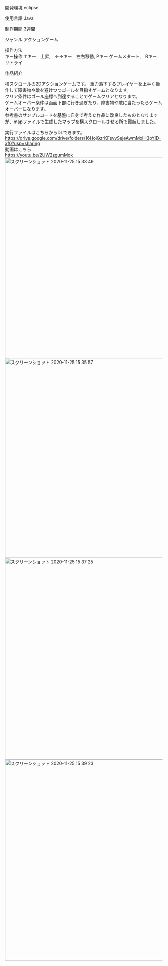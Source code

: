 開発環境 eclipse  
                               
使用言語 Java
                                 
制作期間 3週間
                                   
ジャンル アクションゲーム  
  
操作方法  
  キー操作 ↑キー　上昇,　←→キー　左右移動, Pキー ゲームスタート,　Rキー　リトライ  

作品紹介  
  
横スクロールの2Dアクションゲームです。
重力落下するプレイヤーを上手く操作して障害物や敵を避けつつゴールを目指すゲームとなります。  
クリア条件はゴール座標へ到達することでゲームクリアとなります。  
ゲームオーバー条件は画面下部に行き過ぎたり、障害物や敵に当たったらゲームオーバーになります。  
参考書のサンプルコードを基盤に自身で考えた作品に改良したものとなりますが、mapファイルで生成したマップを横スクロールさせる所で難航しました。  
    
実行ファイルはこちらからDLできます。  
https://drive.google.com/drive/folders/16HojGzrKFsvvSejeAwmMxIH3pYID-xf0?usp=sharing  
動画はこちら  
https://youtu.be/2UW2zgumMok  
<img width="640" alt="スクリーンショット 2020-11-25 15 33 49" src="https://user-images.githubusercontent.com/71370181/112667057-2913b100-8ea0-11eb-8096-2f8516a2e467.png">
<img width="636" alt="スクリーンショット 2020-11-25 15 35 57" src="https://user-images.githubusercontent.com/71370181/112667067-2a44de00-8ea0-11eb-8a15-31f2969668eb.png">
<img width="642" alt="スクリーンショット 2020-11-25 15 37 25" src="https://user-images.githubusercontent.com/71370181/112667073-2b760b00-8ea0-11eb-9361-832afbdd9acb.png">
<img width="642" alt="スクリーンショット 2020-11-25 15 39 23" src="https://user-images.githubusercontent.com/71370181/112667088-30d35580-8ea0-11eb-9968-15227fa66545.png">
